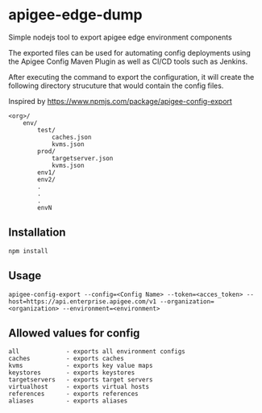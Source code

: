 # apigee-edge-dump
Simple nodejs tool to export apigee edge environment components

The exported files can be used for automating config deployments using the Apigee Config Maven Plugin as well as CI/CD tools such as Jenkins.

After executing the command to export the configuration, it will create the following directory strucuture that would contain the config files.

Inspired by https://www.npmjs.com/package/apigee-config-export
 
```
<org>/
    env/
        test/
            caches.json
            kvms.json
        prod/
            targetserver.json
            kvms.json
        env1/
        env2/
        .
        .
        .
        envN
```

## Installation
```
npm install
```

## Usage
```
apigee-config-export --config=<Config Name> --token=<acces_token> --host=https://api.enterprise.apigee.com/v1 --organization=<organization> --environment=<environment>
```

## Allowed values for config
```
all             - exports all environment configs
caches          - exports caches
kvms            - exports key value maps
keystores       - exports keystores
targetservers   - exports target servers
virtualhost     - exports virtual hosts
references      - exports references
aliases         - exports aliases
```

